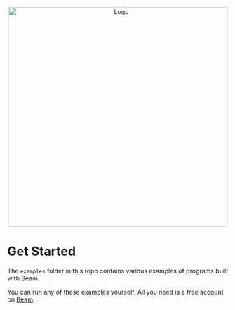 <p align="center">
<img alt="Logo" src="https://slai-demo-datasets.s3.amazonaws.com/beam-banner.svg"/ width="500">
</p>

# Get Started

The `examples` folder in this repo contains various examples of programs built with Beam.

You can run any of these examples yourself. All you need is a free account on [Beam](https://beam.cloud).
